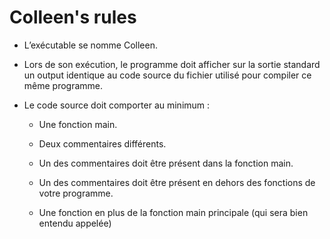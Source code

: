 # Colleen's rules

- L’exécutable se nomme Colleen.

- Lors de son exécution, le programme doit afficher sur la sortie standard un output identique au code source du fichier utilisé pour compiler ce même programme.

- Le code source doit comporter au minimum :
	- Une fonction main.

	- Deux commentaires différents.

	- Un des commentaires doit être présent dans la fonction main.

	- Un des commentaires doit être présent en dehors des fonctions de votre programme.

	- Une fonction en plus de la fonction main principale (qui sera bien entendu appelée)
